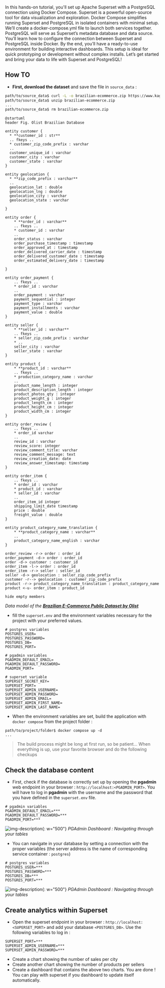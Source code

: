 In this hands-on tutorial, you'll set up Apache Superset with a PostgreSQL connection using Docker Compose. Superset is a powerful open-source tool for data visualization and exploration. Docker Compose simplifies running Superset and PostgreSQL in isolated containers with minimal setup. We’ll create a docker-compose.yml file to launch both services together. PostgreSQL will serve as Superset’s metadata database and data source. You’ll learn how to configure the connection between Superset and PostgreSQL inside Docker. By the end, you’ll have a ready-to-use environment for building interactive dashboards. This setup is ideal for quick prototyping or development without complex installs. Let’s get started and bring your data to life with Superset and PostgreSQL!

## How TO

- **First, download the dataset** and save the file in `source_data` :
```bash
path/to/source_data$ curl -L -o brazilian-ecommerce.zip https://www.kaggle.com/api/v1/datasets/download/olistbr/brazilian-ecommerce 
path/to/source_data$ unzip brazilian-ecommerce.zip
...
path/to/source_data$ rm brazilian-ecommerce.zip 
```
```plantuml
@startuml
header Fig. Olist Brazilian Database

entity customer {
  * **customer_id : str**
  .. fkeys ..
  * customer_zip_code_prefix : varchar
  ..
  customer_unique_id : varchar
  customer_city : varchar
  customer_state : varchar
}

entity geolocation {
  * **zip_code_prefix : varchar**
  ..
  geolocation_lat : double
  geolocation_lng : double
  geolocation_city : varchar
  geolocation_state : varchar

}

entity order {
    * **order_id : varchar**
    .. fkeys ..
    * customer_id : varchar
    ..
    order_status : varchar 
    order_purchase_timestamp : timestamp
    order_approved_at : timestamp
    order_delivered_carrier_date : timestamp
    order_delivered_customer_date : timestamp
    order_estimated_delivery_date : timestamp

}

entity order_payment {
    .. fkeys ..
    * order_id : varchar
    ..
    order_payment : varchar    
    payment_sequential : integer
    payment_type : varchar
    payment_installments : varchar
    payment_value : double
}

entity seller {
    * **seller_id : varchar**
    .. fkeys ..    
    * seller_zip_code_prefix : varchar
    * ..
    seller_city : varchar
    seller_state : varchar
}

entity product {
    * **product_id : varchar**
    .. fkeys ..
    * production_category_name : varchar
    ..
    product_name_length : integer
    product_description_length : integer
    product_photos_qty : integer
    product_weight_g : integer
    product_length_cm : integer
    product_height_cm : integer
    product_width_cm : integer
}

entity order_review {
    .. fkeys ..
    * order_id varchar
    ..
    review_id : varchar
    review_score: integer
    review_comment_title: varchar
    review_comment_message: text
    review_creation_date: date
    review_answer_timestamp: timestamp
}

entity order_item {
    .. fkeys ..
    * order_id : varchar
    * product_id : varchar
    * seller_id : varchar
    ..
    order_item_id integer
    shipping_limit_date timestamp
    price : double
    freight_value : double
}

entity product_category_name_translation {
    * **product_category_name : varchar**
    ..
    product_category_name_english : varchar
}

order_review -r-> order : order_id
order_payment -d-> order : order_id
order -d-> customer : customer_id
order_item -l-> order : order_id
order_item -r-> seller : seller_id
seller -d-> geolocation : seller_zip_code_prefix
customer -r--> geolocation : customer_zip_code_prefix
product -r-> product_category_name_translation : product_category_name
product <-u- order_item : product_id

hide empty members
```
_Data model of the [**Brazilian E-Commerce Public Dataset by Olist**][6]_

- fill the `superset.env` and the environment variables necessary for the project with your preferred values.
```shell
# postgres variables
POSTGRES_USER=
POSTGRES_PASSWORD=
POSTGRES_DB=
POSTGRES_PORT=

# pgadmin variables
PGADMIN_DEFAULT_EMAIL=
PGADMIN_DEFAULT_PASSWORD=
PGADMIN_PORT=

# superset variable
SUPERSET_SECRET_KEY=
SUPERSET_PORT=
SUPERSET_ADMIN_USERNAME=
SUPERSET_ADMIN_PASSWORD=
SUPERSET_ADMIN_EMAIL=
SUPERSET_ADMIN_FIRST_NAME=
SUPERSET_ADMIN_LAST_NAME=
```
- When the environment variables are set, build the application with `docker compose` from the project folder :
```shell
path/to/project/folder$ docker compose up -d
...
```
> The build process might be long at first run, so be patient... When everything is up, use your favorite browser and do the following checkups

## Check the database content

- First, check if the database is correctly set up by opening the **pgadmin** web endpoint in your browser : `http://localhost:<PGADMIN_PORT>`. You will have to log in **pgadmin** with the username and the password that you have defined in the `superset.env` file.
```shell
# pgadmin variables
PGADMIN_DEFAULT_EMAIL=***
PGADMIN_DEFAULT_PASSWORD=***
PGADMIN_PORT=***
```
![img-description](/images/pgadmin-superset.png){: w="500"}
_PGAdmin Dashboard : Navigating through your tables_

- You can navigate in your database by setting a connection with the proper variables (the server address is the name of corresponding service container : `postgres`)

```shell
# postgres variables
POSTGRES_USER=***
POSTGRES_PASSWORD=***
POSTGRES_DB=***
POSTGRES_PORT=***
```

![img-description](/images/pgadmin-superset.png){: w="500"}
_PGAdmin Dashboard : Navigating through your tables_

## Create analytics within Superset

- Open the superset endpoint in your browser : `http://localhost:<SUPERSET_PORT>` and add your database `<POSTGRES_DB>`. Use the following variables to log in :
```shell
SUPERSET_PORT=***
SUPERSET_ADMIN_USERNAME=***
SUPERSET_ADMIN_PASSWORD=***
```

- Create a chart showing the number of sales per city
- Create another chart showing the number of products per sellers
- Create a dashboard that contains the above two charts. You are done ! You can play with superset if you dashboard to update itself automatically. 


[6]: https://www.kaggle.com/datasets/olistbr/brazilian-ecommerce "a real-world dataset captures thousands of orders from a large Brazilian e-commerce platform"